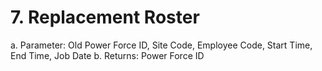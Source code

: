 # 7.	Replacement Roster
a.	Parameter: Old Power Force ID, Site Code, Employee Code, Start Time, End Time, Job Date
b.	Returns: Power Force ID
